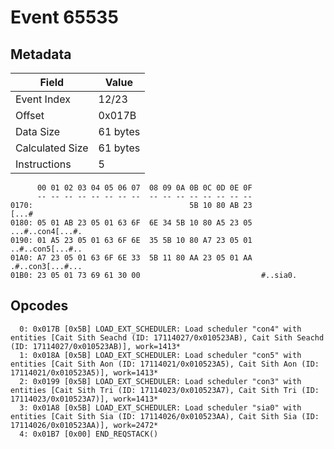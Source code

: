 # Event 65535

## Metadata

| Field           | Value    |
|-----------------|----------|
| Event Index     | 12/23    |
| Offset          | 0x017B   |
| Data Size       | 61 bytes |
| Calculated Size | 61 bytes |
| Instructions    | 5        |

```
      00 01 02 03 04 05 06 07  08 09 0A 0B 0C 0D 0E 0F
      -- -- -- -- -- -- -- --  -- -- -- -- -- -- -- --
0170:                                   5B 10 80 AB 23             [...#
0180: 05 01 AB 23 05 01 63 6F  6E 34 5B 10 80 A5 23 05  ...#..con4[...#.
0190: 01 A5 23 05 01 63 6F 6E  35 5B 10 80 A7 23 05 01  ..#..con5[...#..
01A0: A7 23 05 01 63 6F 6E 33  5B 11 80 AA 23 05 01 AA  .#..con3[...#...
01B0: 23 05 01 73 69 61 30 00                           #..sia0.        
```

## Opcodes

```
  0: 0x017B [0x5B] LOAD_EXT_SCHEDULER: Load scheduler "con4" with entities [Cait Sith Seachd (ID: 17114027/0x010523AB), Cait Sith Seachd (ID: 17114027/0x010523AB)], work=1413*
  1: 0x018A [0x5B] LOAD_EXT_SCHEDULER: Load scheduler "con5" with entities [Cait Sith Aon (ID: 17114021/0x010523A5), Cait Sith Aon (ID: 17114021/0x010523A5)], work=1413*
  2: 0x0199 [0x5B] LOAD_EXT_SCHEDULER: Load scheduler "con3" with entities [Cait Sith Tri (ID: 17114023/0x010523A7), Cait Sith Tri (ID: 17114023/0x010523A7)], work=1413*
  3: 0x01A8 [0x5B] LOAD_EXT_SCHEDULER: Load scheduler "sia0" with entities [Cait Sith Sia (ID: 17114026/0x010523AA), Cait Sith Sia (ID: 17114026/0x010523AA)], work=2472*
  4: 0x01B7 [0x00] END_REQSTACK()
```
